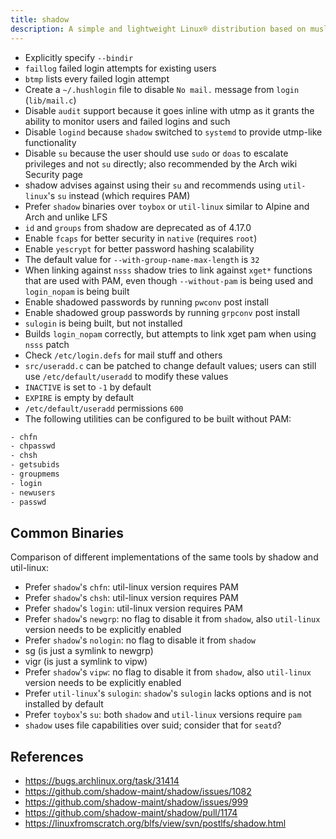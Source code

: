 ```yaml
---
title: shadow
description: A simple and lightweight Linux® distribution based on musl libc and toybox
---
```


- Explicitly specify `--bindir`
- `faillog` failed login attempts for existing users
- `btmp` lists every failed login attempt
- Create a `~/.hushlogin` file to disable `No mail.` message from `login` (`lib/mail.c`)
- Disable `audit` support because it goes inline with utmp as it grants the ability to monitor users and failed logins and such
- Disable `logind` because `shadow` switched to `systemd` to provide utmp-like functionality
- Disable `su` because the user should use `sudo` or `doas` to escalate privileges and not `su` directly; also recommended by the Arch wiki Security page
- shadow advises against using their `su` and recommends using `util-linux`'s `su` instead (which requires PAM)
- Prefer `shadow` binaries over `toybox` or `util-linux` similar to Alpine and Arch and unlike LFS
- `id` and `groups` from shadow are deprecated as of 4.17.0
- Enable `fcaps` for better security in `native` (requires `root`)
- Enable `yescrypt` for better password hashing scalability
- The default value for `--with-group-name-max-length` is `32`
- When linking against `nsss` shadow tries to link against `xget*` functions that are used with PAM, even though `--without-pam` is being used and `login_nopam` is being built
- Enable shadowed passwords by running `pwconv` post install
- Enable shadowed group passwords by running `grpconv` post install
- `sulogin` is being built, but not installed
- Builds `login_nopam` correctly, but attempts to link xget pam when using `nsss` patch
- Check `/etc/login.defs` for mail stuff and others
- `src/useradd.c` can be patched to change default values; users can still use `/etc/default/useradd` to modify these values
- `INACTIVE` is set to `-1` by default
- `EXPIRE` is empty by default
- `/etc/default/useradd` permissions `600`
- The following utilities can be configured to be built without PAM:
```sh
- chfn
- chpasswd
- chsh
- getsubids
- groupmems
- login
- newusers
- passwd
```

## Common Binaries
Comparison of different implementations of the same tools by shadow and util-linux:

- Prefer `shadow`'s `chfn`: util-linux version requires PAM
- Prefer `shadow`'s `chsh`: util-linux version requires PAM
- Prefer `shadow`'s `login`: util-linux version requires PAM
- Prefer `shadow`'s `newgrp`: no flag to disable it from `shadow`, also `util-linux` version needs to be explicitly enabled
- Prefer `shadow`'s `nologin`: no flag to disable it from `shadow`
- sg (is just a symlink to newgrp)
- vigr (is just a symlink to vipw)
- Prefer `shadow`'s `vipw`: no flag to disable it from `shadow`, also `util-linux` version needs to be explicitly enabled
- Prefer `util-linux`'s `sulogin`: `shadow`'s `sulogin` lacks options and is not installed by default
- Prefer `toybox`'s `su`: both `shadow` and `util-linux` versions require `pam`
- `shadow` uses file capabilities over suid; consider that for `seatd`?

## References
- https://bugs.archlinux.org/task/31414
- https://github.com/shadow-maint/shadow/issues/1082
- https://github.com/shadow-maint/shadow/issues/999
- https://github.com/shadow-maint/shadow/pull/1174
- https://linuxfromscratch.org/blfs/view/svn/postlfs/shadow.html
